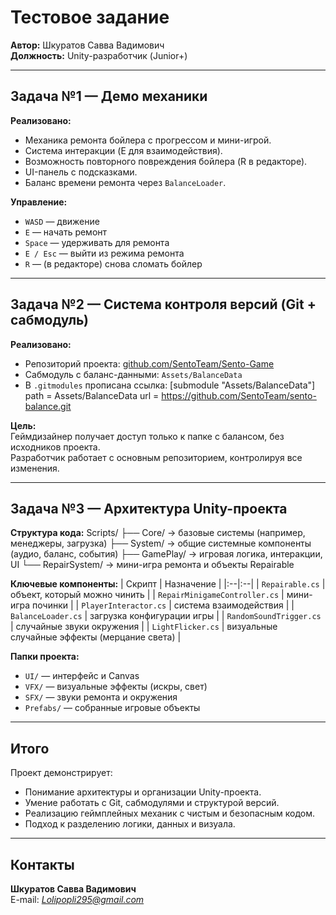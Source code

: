 
# Тестовое задание

**Автор:** Шкуратов Савва Вадимович  
**Должность:** Unity-разработчик (Junior+)  

---

## Задача №1 — Демо механики

**Реализовано:**
- Механика ремонта бойлера с прогрессом и мини-игрой.
- Система интеракции (E для взаимодействия).
- Возможность повторного повреждения бойлера (R в редакторе).
- UI-панель с подсказками.
- Баланс времени ремонта через `BalanceLoader`.

**Управление:**
- `WASD` — движение  
- `E` — начать ремонт  
- `Space` — удерживать для ремонта  
- `E / Esc` — выйти из режима ремонта  
- `R` — (в редакторе) снова сломать бойлер 

---

## Задача №2 — Система контроля версий (Git + сабмодуль)

**Реализовано:**
- Репозиторий проекта: [github.com/SentoTeam/Sento-Game](https://github.com/SentoTeam/Sento-Game)
- Сабмодуль с баланс-данными: `Assets/BalanceData`
- В `.gitmodules` прописана ссылка:
[submodule "Assets/BalanceData"]
path = Assets/BalanceData
url = https://github.com/SentoTeam/sento-balance.git


**Цель:**  
Геймдизайнер получает доступ только к папке с балансом, без исходников проекта.  
Разработчик работает с основным репозиторием, контролируя все изменения.  

---

## Задача №3 — Архитектура Unity-проекта

**Структура кода:**
Scripts/
├── Core/ → базовые системы (например, менеджеры, загрузка)
├── System/ → общие системные компоненты (аудио, баланс, события)
├── GamePlay/ → игровая логика, интеракции, UI
└── RepairSystem/ → мини-игра ремонта и объекты Repairable


**Ключевые компоненты:**
| Скрипт | Назначение |
|:--|:--|
| `Repairable.cs` | объект, который можно чинить |
| `RepairMinigameController.cs` | мини-игра починки |
| `PlayerInteractor.cs` | система взаимодействия |
| `BalanceLoader.cs` | загрузка конфигурации игры |
| `RandomSoundTrigger.cs` | случайные звуки окружения |
| `LightFlicker.cs` | визуальные случайные эффекты (мерцание света) |

**Папки проекта:**
- `UI/` — интерфейс и Canvas  
- `VFX/` — визуальные эффекты (искры, свет)  
- `SFX/` — звуки ремонта и окружения  
- `Prefabs/` — собранные игровые объекты  

---

## Итого

Проект демонстрирует:
- Понимание архитектуры и организации Unity-проекта.
- Умение работать с Git, сабмодулями и структурой версий.
- Реализацию геймплейных механик с чистым и безопасным кодом.
- Подход к разделению логики, данных и визуала.

---

## Контакты
**Шкуратов Савва Вадимович**  
E-mail: *Lolipopli295@gmail.com* 
